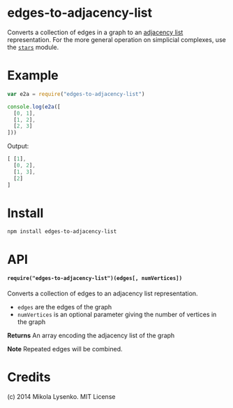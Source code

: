 edges-to-adjacency-list
=======================
Converts a collection of edges in a graph to an [adjacency list](http://en.wikipedia.org/wiki/Adjacency_list) representation. For the more general operation on simplicial complexes, use the [`stars`](https://github.com/mikolalysenko/stars) module.

Example
=======

```javascript
var e2a = require("edges-to-adjacency-list")

console.log(e2a([
  [0, 1],
  [1, 2],
  [2, 3]
]))
```

Output:

```javascript
[ [1],
  [0, 2],
  [1, 3],
  [2]
]
```

Install
=======

```
npm install edges-to-adjacency-list
```

API
===

#### `require("edges-to-adjacency-list")(edges[, numVertices])`
Converts a collection of edges to an adjacency list representation.

* `edges` are the edges of the graph
* `numVertices` is an optional parameter giving the number of vertices in the graph

**Returns** An array encoding the adjacency list of the graph

**Note** Repeated edges will be combined.

# Credits
(c) 2014 Mikola Lysenko. MIT License